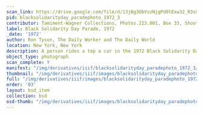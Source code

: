 ```yaml
---
scan_link: https://drive.google.com/file/d/13jBg3ObYvzNjgPd0lExw32_R3vXN3hpa/view?usp=sharing
pid: blacksolidarityday_paradephoto_1972_3
contributor: Tamiment-Wagner Collections, Photos.223.001, Box 33, Shoot 720258
label: Black Solidarity Day Parade, 1972
_date: '1972'
author: Ron Tyson, The Daily Worker and The Daily World
location: New York, New York
description: A person rides a top a car in the 1972 Black Solidarity Day parade.
object_type: photograph
scan_complete: Y
manifest: "/img/derivatives/iiif/blacksolidarityday_paradephoto_1972_3/manifest.json"
thumbnail: "/img/derivatives/iiif/images/blacksolidarityday_paradephoto_1972_3/full/250,/0/default.jpg"
full: "/img/derivatives/iiif/images/blacksolidarityday_paradephoto_1972_3/full/1140,/0/default.jpg"
order: '03'
layout: bsd_item
collection: bsd
osd-thumb: "/img/derivatives/iiif/images/blacksolidarityday_paradephoto_1972_3/full/375,/0/default.jpg"
---
```

